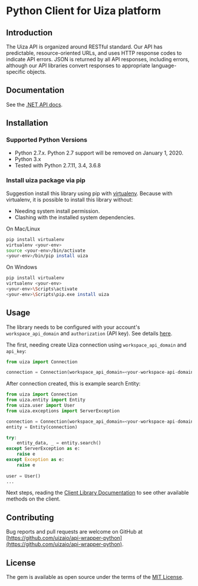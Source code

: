 # Python Client for Uiza platform

## Introduction

The Uiza API is organized around RESTful standard. Our API has predictable, resource-oriented URLs, and uses HTTP response codes to indicate API errors. JSON is returned by all API responses, including errors, although our API libraries convert responses to appropriate language-specific objects.

## Documentation

See the [.NET API docs](https://docs.uiza.io/).

## Installation

### Supported Python Versions
- Python 2.7.x. Python 2.7 support will be removed on January 1, 2020.
- Python 3.x
- Tested with Python 2.7.11, 3.4, 3.6.8

### Install uiza package via pip

Suggestion install this library using pip with [virtualenv](https://virtualenv.pypa.io/en/latest/). Because with virtualenv, it is possible to install this library without:
- Needing system install permission.
- Clashing with the installed system dependencies.

On Mac/Linux
```bash
pip install virtualenv
virtualenv <your-env>
source <your-env>/bin/activate
<your-env>/bin/pip install uiza
```

On Windows
```bash
pip install virtualenv
virtualenv <your-env>
<your-env>\Scripts\activate
<your-env>\Scripts\pip.exe install uiza
```

## Usage

The library needs to be configured with your account's `workspace_api_domain` and `authorization` (API key).
See details [here](https://docs.uiza.io/#authentication).

The first, needing create Uiza connection using `workspace_api_domain` and `api_key`:

```python
from uiza import Connection

connection = Connection(workspace_api_domain=<your-workspace-api-domain.uiza.co>, api_key=<your-api-key>)
``` 

After connection created, this is example search Entity:

```python
from uiza import Connection
from uiza.entity import Entity
from uiza.user import User
from uiza.exceptions import ServerException

connection = Connection(workspace_api_domain=<your-workspace-api-domain.uiza.co>, api_key=<your-api-key>)
entity = Entity(connection)

try:
    entity_data, _ = entity.search()
except ServerException as e:
    raise e
except Exception as e:
    raise e
    
user = User()
...

```

Next steps, reading the [Client Library Documentation]() to see other available methods on the client.

## Contributing
Bug reports and pull requests are welcome on GitHub at [https://github.com/uizaio/api-wrapper-python](https://github.com/uizaio/api-wrapper-python).

## License
The gem is available as open source under the terms of the [MIT License](https://choosealicense.com/licenses/mit/).

